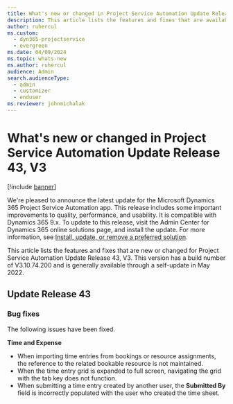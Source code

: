 ```yaml
---
title: What's new or changed in Project Service Automation Update Release 43, V3
description: This article lists the features and fixes that are available in Microsoft Dynamics 365 Project Service Automation Update Release 43, V3.
author: ruhercul
ms.custom: 
  - dyn365-projectservice
  - evergreen
ms.date: 04/09/2024
ms.topic: whats-new
ms.author: ruhercul
audience: Admin
search.audienceType: 
  - admin
  - customizer
  - enduser
ms.reviewer: johnmichalak
---
```


# What's new or changed in Project Service Automation Update Release 43, V3

[!include [banner](../includes/psa-now-project-operations.md)]

We're pleased to announce the latest update for the Microsoft Dynamics 365 Project Service Automation app. This release includes some important improvements to quality, performance, and usability. It is compatible with Dynamics 365 9.x. To update to this release, visit the Admin Center for Dynamics 365 online solutions page, and install the update. For more information, see [Install, update, or remove a preferred solution](/power-platform/admin/install-remove-preferred-solution).

This article lists the features and fixes that are new or changed for Project Service Automation Update Release 43, V3. This version has a build number of V3.10.74.200 and is generally available through a self-update in May 2022.

## Update Release 43

### Bug fixes

The following issues have been fixed.


**Time and Expense**

- When importing time entries from bookings or resource assignments, the reference to the related bookable resource is not maintained.
- When the time entry grid is expanded to full screen, navigating the grid with the tab key does not function.
- When submitting a time entry created by another user, the **Submitted By** field is incorrectly populated with the user who created the time sheet.
